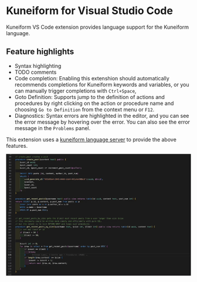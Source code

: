 # Kuneiform for Visual Studio Code

Kuneiform VS Code extension provides language support for the Kuneiform language.

## Feature highlights

- Syntax highlighting
- TODO comments
- Code completion: Enabling this extenshion should automatically recommends completions for Kuneiform keywords and variables, or you can manually trigger completions with `Ctrl+Space`,
- Goto Definition: Supports jump to the definition of actions and procedures by right clicking on the action or procedure name and choosing `Go to Definition` from the context menu or `F12`.
- Diagnostics: Syntax errors are highlighted in the editor, and you can see the error message by hovering over the error. You can also see the error message in the `Problems` panel.

This extension uses a [kuneiform language server](https://github.com/kwilteam/kuneiform-ls.git) to provide the above features.

![Goto Definition2](./images/gotoDefinition.gif)